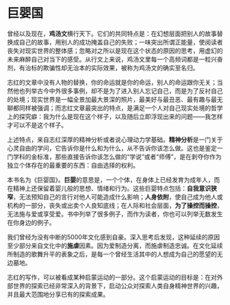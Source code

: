 # 巨婴国

曾经以及现在，**鸡汤文**横行天下。它们的共同特点是：在幻想层面把别人的故事替换成自己的故事，用别人的成功掩盖自己的失败；一味突出所谓正能量，使阅读者丧失对现实世界的整体感；忽略对之所以是现在这个状态的原因的思考，用虚幻的未来麻醉自己对当下的感受。从行文上来说，鸡汤文里每一个高频词都是一粒兴奋剂，有治标的欺骗性却无治本的实际效果，被称为鸡汤文的确实至名归。

志红的文章中没有人物的替换，你的命运就是你的命运，别人的命运跟你无关；当然他也列举古今中外很多事例，却不是为了进入别人忘记自己，而是为了反衬自己的处境；现实世界是一幅全景加最大景深的照片，最美好与最丑恶、最有趣与最无聊都同样被强调；而志红文章最突出的特点，是满足一个人对自己现实处境的哲学上的探究癖：我为什么是现在这个样子，以及随后立即浮现出来的问题——我怎样才可以不是这个样子。

上述特点，来自志红深厚的精神分析或者说心理动力学基础。**精神分析**是一门关于心灵自由的学问，它告诉你是什么和为什么，从不告诉你该怎么做。这也是鉴定一门学科的金标准，那些直接告诉你该怎么做的“学说”或者“师傅”，是在剥夺你作为独立个体存在的最重要的东西：自由选择的权利。

本书名为《巨婴国》。**巨婴**的意思是，一个个体，在身体上已经发育为成年人，而在精神上还保留着婴儿般的思想、情绪和行为。这些巨婴特点包括：**自我意识狭窄**，无法预知自己的言行对他人可能造成什么影响；**人身依附**，使自己成为他人或机构的一部分，丧失或出卖个人良知底线；在人际和社会层面，**为了操控而操控**，无法施与爱或享受爱。书中列举了很多例子，而作为读者，你也可以列举无数发生在你身边的例子。

我们曾经为没有中断的5000年文化感到自豪。深入思考后发现，这种延续的原因至少部分来自文化中的**施虐**因素。因为爱制造分离，而施虐制造忠诚。在文化延续所制造的歌舞升平的表象之后，是每一个曾经生活其中的人想成为自己的愿望的无边墓地。

志红的写作，可以被看成某种启蒙运动的一部分。这个启蒙运动的目标是：在对外部世界的探索已经非常深入的背景下，启动公众对探索人类自身精神世界的兴趣，并且最大范围地分享已有的探索成果。











































































































































































